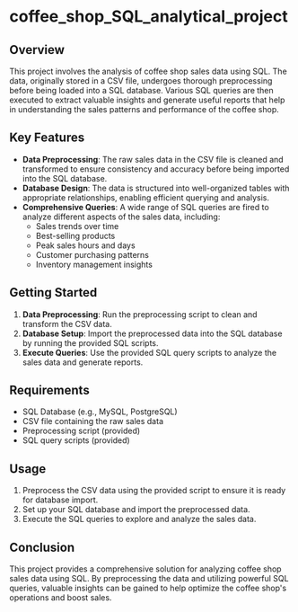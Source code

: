 # coffee_shop_SQL_analytical_project

## Overview

This project involves the analysis of coffee shop sales data using SQL. The data, originally stored in a CSV file, undergoes thorough preprocessing before being loaded into a SQL database. Various SQL queries are then executed to extract valuable insights and generate useful reports that help in understanding the sales patterns and performance of the coffee shop.

## Key Features

- **Data Preprocessing**: The raw sales data in the CSV file is cleaned and transformed to ensure consistency and accuracy before being imported into the SQL database.
- **Database Design**: The data is structured into well-organized tables with appropriate relationships, enabling efficient querying and analysis.
- **Comprehensive Queries**: A wide range of SQL queries are fired to analyze different aspects of the sales data, including:
  - Sales trends over time
  - Best-selling products
  - Peak sales hours and days
  - Customer purchasing patterns
  - Inventory management insights

## Getting Started

1. **Data Preprocessing**: Run the preprocessing script to clean and transform the CSV data.
2. **Database Setup**: Import the preprocessed data into the SQL database by running the provided SQL scripts.
3. **Execute Queries**: Use the provided SQL query scripts to analyze the sales data and generate reports.

## Requirements

- SQL Database (e.g., MySQL, PostgreSQL)
- CSV file containing the raw sales data
- Preprocessing script (provided)
- SQL query scripts (provided)

## Usage

1. Preprocess the CSV data using the provided script to ensure it is ready for database import.
2. Set up your SQL database and import the preprocessed data.
3. Execute the SQL queries to explore and analyze the sales data.

## Conclusion

This project provides a comprehensive solution for analyzing coffee shop sales data using SQL. By preprocessing the data and utilizing powerful SQL queries, valuable insights can be gained to help optimize the coffee shop's operations and boost sales.
